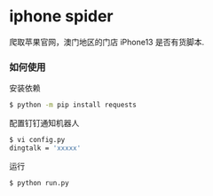 iphone spider
==============

爬取苹果官网，澳门地区的门店 iPhone13 是否有货脚本.


### 如何使用

安装依赖
```bash
$ python -m pip install requests
```

配置钉钉通知机器人
```bash
$ vi config.py
dingtalk = 'xxxxx'
```

运行
```bash
$ python run.py
```
